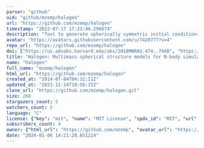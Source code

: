 ```yaml
---
parser: "github"
uid: "github/mzemp/halogen"
url: "https://github.com/mzemp/halogen"
timestamp: "2022-07-17 17:23:46.296674"
description: "Tool to generate spherically symmetric initial conditions for N-body simulations."
avatar: "https://avatars.githubusercontent.com/u/7420777?v=4"
repo_url: "https://github.com/mzemp/halogen"
doi: ["https://ui.adsabs.harvard.edu/abs/2018MNRAS.474..746B", "https://ui.adsabs.harvard.edu/abs/2008MNRAS.386.1543Z", "https://ui.adsabs.harvard.edu/abs/2014ascl.soft07020Z/abstract"]
title: "Halogen: Multimass spherical structure models for N-body simulations"
name: "halogen"
full_name: "mzemp/halogen"
html_url: "https://github.com/mzemp/halogen"
created_at: "2014-07-04T04:32:11Z"
updated_at: "2021-11-14T18:56:15Z"
clone_url: "https://github.com/mzemp/halogen.git"
size: 268
stargazers_count: 5
watchers_count: 5
language: "C"
license: {"key": "mit", "name": "MIT License", "spdx_id": "MIT", "url": "https://api.github.com/licenses/mit", "node_id": "MDc6TGljZW5zZTEz"}
subscribers_count: 4
owner: {"html_url": "https://github.com/mzemp", "avatar_url": "https://avatars.githubusercontent.com/u/7420777?v=4", "login": "mzemp", "type": "User"}
date: "2024-01-06 14:21:28.651214"
---
```

